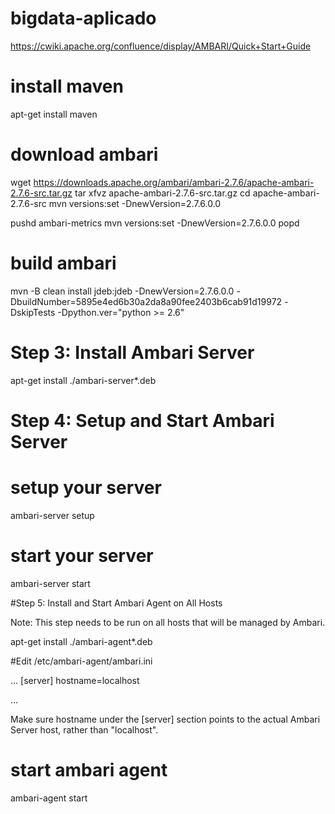 # bigdata-aplicado

https://cwiki.apache.org/confluence/display/AMBARI/Quick+Start+Guide

# install maven
apt-get install maven 

# download ambari
wget https://downloads.apache.org/ambari/ambari-2.7.6/apache-ambari-2.7.6-src.tar.gz
tar xfvz apache-ambari-2.7.6-src.tar.gz
cd apache-ambari-2.7.6-src
mvn versions:set -DnewVersion=2.7.6.0.0
 
pushd ambari-metrics
mvn versions:set -DnewVersion=2.7.6.0.0
popd

# build ambari
mvn -B clean install jdeb:jdeb -DnewVersion=2.7.6.0.0 -DbuildNumber=5895e4ed6b30a2da8a90fee2403b6cab91d19972 -DskipTests -Dpython.ver="python >= 2.6"


# Step 3: Install Ambari Server

apt-get install ./ambari-server*.deb

# Step 4: Setup and Start Ambari Server

# setup your server
ambari-server setup

# start your server
ambari-server start

#Step 5: Install and Start Ambari Agent on All Hosts

Note: This step needs to be run on all hosts that will be managed by Ambari.

apt-get install ./ambari-agent*.deb

#Edit /etc/ambari-agent/ambari.ini

...
[server]
hostname=localhost
 
...

Make sure hostname under the [server] section points to the actual Ambari Server host, rather than "localhost".

# start ambari agent
ambari-agent start

